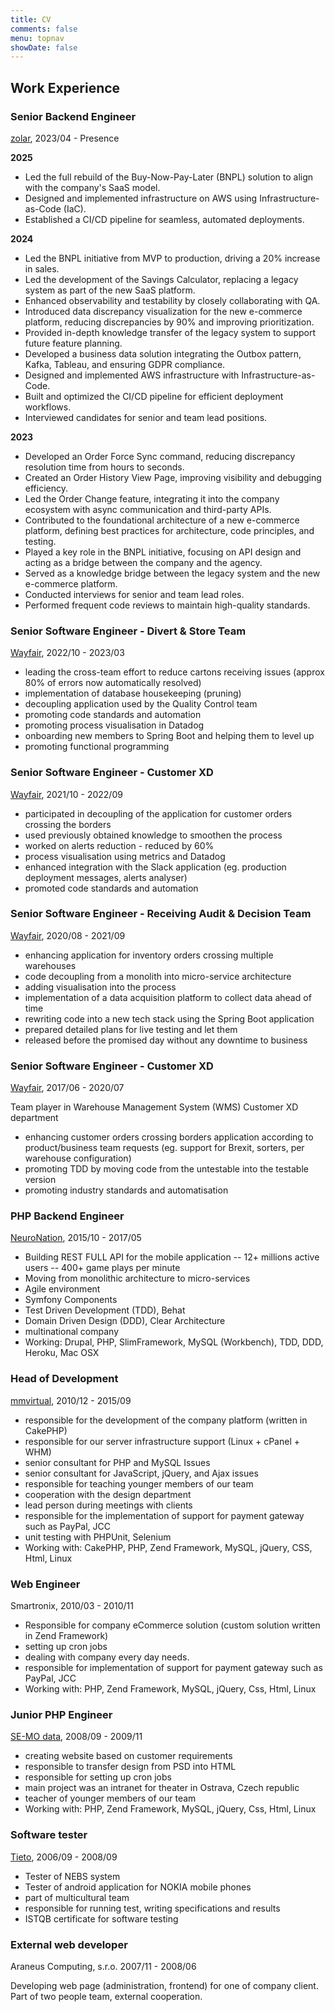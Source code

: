 ```yaml
---
title: CV
comments: false
menu: topnav
showDate: false
---
```


## Work Experience

### Senior Backend Engineer
[zolar](http://zolar.de), 2023/04 - Presence


**2025**
- Led the full rebuild of the Buy-Now-Pay-Later (BNPL) solution to align with the company's SaaS model.
- Designed and implemented infrastructure on AWS using Infrastructure-as-Code (IaC).
- Established a CI/CD pipeline for seamless, automated deployments.

**2024**
- Led the BNPL initiative from MVP to production, driving a 20% increase in sales.
- Led the development of the Savings Calculator, replacing a legacy system as part of the new SaaS platform.
- Enhanced observability and testability by closely collaborating with QA.
- Introduced data discrepancy visualization for the new e-commerce platform, reducing discrepancies by 90% and improving prioritization.
- Provided in-depth knowledge transfer of the legacy system to support future feature planning.
- Developed a business data solution integrating the Outbox pattern, Kafka, Tableau, and ensuring GDPR compliance.
- Designed and implemented AWS infrastructure with Infrastructure-as-Code.
- Built and optimized the CI/CD pipeline for efficient deployment workflows.
- Interviewed candidates for senior and team lead positions.

**2023**
- Developed an Order Force Sync command, reducing discrepancy resolution time from hours to seconds.
- Created an Order History View Page, improving visibility and debugging efficiency.
- Led the Order Change feature, integrating it into the company ecosystem with async communication and third-party APIs.
- Contributed to the foundational architecture of a new e-commerce platform, defining best practices for architecture, code principles, and testing.
- Played a key role in the BNPL initiative, focusing on API design and acting as a bridge between the company and the agency.
- Served as a knowledge bridge between the legacy system and the new e-commerce platform.
- Conducted interviews for senior and team lead roles.
- Performed frequent code reviews to maintain high-quality standards.

### Senior Software Engineer - Divert & Store Team
[Wayfair](http://wayfair.de), 2022/10 - 2023/03

- leading the cross-team effort to reduce cartons receiving issues (approx 80% of errors now automatically resolved)
- implementation of database housekeeping (pruning)
- decoupling application used by the Quality Control team
- promoting code standards and automation
- promoting process visualisation in Datadog
- onboarding new members to Spring Boot and helping them to level up 
- promoting functional programming

### Senior Software Engineer - Customer XD
[Wayfair](http://wayfair.de), 2021/10 - 2022/09

- participated in decoupling of the application for customer orders crossing the borders
- used previously obtained knowledge to smoothen the process
- worked on alerts reduction - reduced by 60%
- process visualisation using metrics and Datadog
- enhanced integration with the Slack application (eg. production deployment messages,  alerts analyser)
- promoted code standards and automation


### Senior Software Engineer - Receiving Audit & Decision Team
[Wayfair](http://wayfair.de), 2020/08 - 2021/09

- enhancing application for inventory orders crossing multiple warehouses
- code decoupling from a monolith into micro-service architecture
- adding visualisation into the process
- implementation of a data acquisition platform to collect data ahead of time
- rewriting code into a new tech stack using the Spring Boot application
- prepared detailed plans for live testing and let them
- released before the promised day without any downtime to business

### Senior Software Engineer - Customer XD
[Wayfair](http://wayfair.de), 2017/06 - 2020/07

Team player in Warehouse Management System (WMS) Customer XD department
- enhancing customer orders crossing borders application according to product/business team requests (eg. support for Brexit, sorters, per warehouse configuration)
- promoting TDD by moving code from the untestable into the testable version
- promoting industry standards and automatisation

### PHP Backend Engineer
[NeuroNation](https://neuronation.com), 2015/10 - 2017/05

- Building REST FULL API for the mobile application
-- 12+ millions active users
-- 400+ game plays per minute 
- Moving from monolithic architecture to micro-services
- Agile environment 
- Symfony Components
- Test Driven Development (TDD), Behat
- Domain Driven Design (DDD), Clear Architecture
- multinational company
- Working: Drupal, PHP, SlimFramework, MySQL (Workbench), TDD, DDD, Heroku, Mac OSX

### Head of Development
[mmvirtual](http://virtualict.co.cy), 2010/12 - 2015/09

- responsible for the development of the company platform (written in CakePHP)
- responsible for our server infrastructure support (Linux + cPanel + WHM)
- senior consultant for PHP and MySQL Issues
- senior consultant for JavaScript, jQuery, and Ajax issues
- responsible for teaching younger members of our team
- cooperation with the design department
- lead person during meetings with clients
- responsible for the implementation of support for payment gateway such as PayPal, JCC
- unit testing with PHPUnit, Selenium
- Working with: CakePHP, PHP, Zend Framework, MySQL, jQuery, CSS, Html, Linux

### Web Engineer
Smartronix, 2010/03 - 2010/11

- Responsible for company eCommerce solution (custom solution written in Zend Framework)
- setting up cron jobs 
- dealing with company every day needs.
- responsible for implementation of support for payment gateway such as PayPal, JCC
- Working with: PHP, Zend Framework, MySQL, jQuery, Css, Html, Linux

### Junior PHP Engineer
[SE-MO data](https://semodata.cz/), 2008/09 - 2009/11

- creating website based on customer requirements
- responsible to transfer design from PSD into HTML
- responsible for setting up cron jobs 
- main project was an intranet for theater in Ostrava, Czech republic
- teacher of younger members of our team 
- Working with: PHP, Zend Framework, MySQL, jQuery, Css, Html, Linux

### Software tester
[Tieto](https://www.tietoevry.com/en/), 2006/09 - 2008/09

- Tester of NEBS system 
- Tester of android application for NOKIA mobile phones
- part of multicultural team
- responsible for running test, writing specifications and results
- ISTQB certificate for software testing

### External web developer
Araneus Computing, s.r.o. 2007/11 - 2008/06

Developing web page (administration, frontend) for one of company client. Part of two people team, external cooperation.
